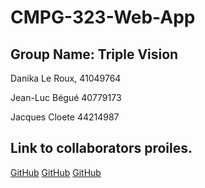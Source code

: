 # CMPG-323-Web-App

## Group Name: Triple Vision

Danika
Le Roux, 
41049764

Jean-Luc
Bégué
40779173

Jacques
Cloete
44214987

## Link to collaborators proiles.
[GitHub](https://github.com/AspectY)
[GitHub](https://github.com/DanniRoux)
[GitHub](https://github.com/JDCloete)
